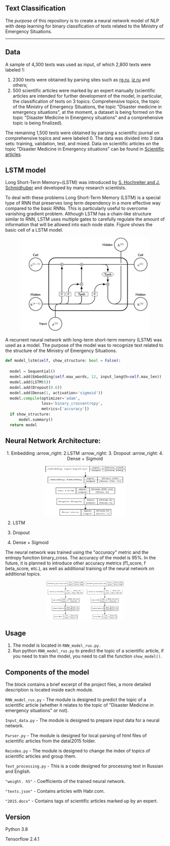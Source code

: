 ## Text Classification

   The *purpose* of this repository is to create a neural network model of NLP with deep learning for binary classification of texts related to the Ministry of Emergency Situations.
   
---

## Data

   A sample of 4,300 texts was used as input, of which 2,800 texts were labeled 1:

   1) 2300 texts were obtained by parsing sites such as [rg.ru](https://rg.ru), [iz.ru](https://iz.ru) and others;
   2) 500 scientific articles were marked by an expert manually (scientific articles are intended for further development of the model, in particular, the classification of texts on 3 topics: Comprehensive topics, the topic of the Ministry of Emergency Situations, the topic "Disaster medicine in emergency situations", at the moment, a dataset is being formed on the topic "Disaster Medicine in Emergency situations" and a comprehensive topic is being finalized).

   The remaining 1,500 texts were obtained by parsing a scientific journal on comprehensive topics and were labeled 0. The data was divided into 3 data sets: training, validation, test, and mixed. Data on scientific articles on the topic "Disaster Medicine in Emergency situations" can be found in [Scientific articles](https://github.com/Non1ce/Data_LSTM#readme).

## LSTM model

   Long Short-Term Memory~(LSTM) was introduced by [S. Hochreiter and J. Schmidhuber](https://direct.mit.edu/neco/article/9/8/1735/6109/Long-Short-Term-Memory) and developed by many research scientists.

   To deal with these problems Long Short-Term Memory (LSTM) is a special type of RNN that preserves long term dependency in a more effective way compared to the basic RNNs. This is particularly useful to overcome vanishing gradient problem. Although LSTM has a chain-like structure similar to RNN, LSTM uses multiple gates to carefully regulate the amount of information that will be allowed into each node state. Figure shows the basic cell of a LSTM model.
   
<p align="center">
  <img width="407" height="298" src="https://github.com/Non1ce/Image/blob/image/LSTM/LSTM.png">
</p>

   A recurrent neural network with long-term short-term memory (LSTM) was used as a model. The purpose of the model was to recognize text related to the structure of the Ministry of Emergency Situations.
   
```python
def model_lstm(self, show_structure: bool = False):

  model = Sequential()
  model.add(Embedding(self.max_words, 12, input_length=self.max_len))
  model.add(LSTM(6))
  model.add(Dropout(0.6))
  model.add(Dense(1, activation='sigmoid'))
  model.compile(optimizer='adam',
                loss='binary_crossentropy',
                metrics=['accuracy'])
  if show_structure:
      model.summary()
  return model
```
## Neural Network Architecture:
   
   

<p align="center">1. Embedding :arrow_right: 2.LSTM :arrow_right: 3. Dropout :arrow_right: 4. Dense + Sigmoid</p>

<html>
 <body>
  <p class="thumb" align="center">
   <img src="https://github.com/Non1ce/Image/blob/image/LSTM/Model%20architecture.PNG" width="255" height="157" align="center"/>
  </p>
 </body>
</html>

   
   2. LSTM

   3. Dropout

   4. Dense + Sigmoid
 

   The neural network was trained using the "*accuracy*" metric and the entropy function binary_cross. The accuracy of the model is 95%. In the future, it is planned to introduce other accuracy metrics (f1_score, f beta_score, etc.), as well as additional training of the neural network on additional topics. 

 
 
<html>
 <body>
  <p class="thumb" align="center">
   <img src="https://github.com/Non1ce/Image/blob/image/LSTM/Model%20architecture.PNG" alt="Фотография 1" width="120" height="120">
   <img src="https://github.com/Non1ce/Image/blob/image/LSTM/Model%20architecture.PNG" alt="Фотография 2" width="120" height="120">
  </p>
 </body>
</html>


## Usage
1. The model is located in `RNN_model_rus.py.`
2. Run python `RNN_model_rus.py` to predict the topic of a scientific article, if you need to train the model, you need to call the function `show_model()`.

## Components of the model

The block contains a brief excerpt of the project files, a more detailed description is located inside each module.


`RNN_model_rus.py` - The module is designed to predict the topic of a scientific article (whether it relates to the topic of "Disaster Medicine in emergency situations" or not).

`Input_data.py` - The module is designed to prepare input data for a neural network.

`Parser.py` - The module is designed for local parsing of html files of scientific articles from the data\2015 folder.

`Reindex.py` - The module is designed to change the index of topics of scientific articles and group them.

`Text_processing.py` - This is a code designed for processing text in Russian and English.

`"weight. h5"` - Coefficients of the trained neural network.

`"texts.json"` - Contains articles with Habr.com.

`"2015.docx"` - Contains tags of scientific articles marked up by an expert.
## Version

Python 3.8

Tensorflow 2.4.1
